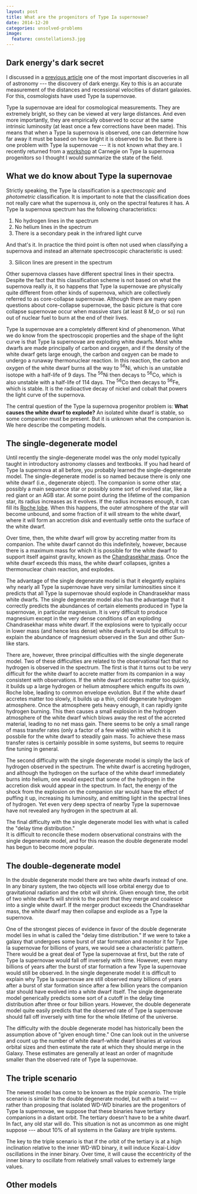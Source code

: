 ```yaml
---
layout: post
title: What are the progenitors of Type Ia supernovae?
date: 2014-12-20
categories: unsolved-problems
image:
  feature: constellations3.jpg
---
```


## Dark energy's dark secret

I discussed in a [previous article][1] one of the most important discoveries
in all of astronomy --- the discovery of dark energy.  Key to this is an
accurate measurement of the distances and recessional velocities of distant
galaxies.  For this, cosmologists have used Type Ia supernovae.  

Type Ia supernovae are ideal for cosmological measurements.  They are
extremely bright, so they can be viewed at very large distances.  And even
more importantly, they are empirically observed to occur at the same
intrinsic luminosity (at least once a few corrections have been made).  This
means that when a Type Ia supernova is observed, one can determine how far
away it must be based on how bright it is observed to be.  But there is one
problem with Type Ia supernovae --- it is not known what they are.  I
recently returned from a [workshop][2] at Carnegie on Type Ia supernova
progenitors so I thought I would summarize the state of the field.

## What we do know about Type Ia supernovae

Strictly speaking, the Type Ia classification is a *spectroscopic*
and *photometric* classification.  It is important to note that the classification does not
really care what the supernova *is*, only on the spectral features it has.
A Type Ia supernova spectrum has the following characteristics:

1. No hydrogen lines in the spectrum
2. No helium lines in the spectrum
3. There is a secondary peak in the infrared light curve 

And that's it.  In practice the third point is often not used when
classifying a supernova and instead an alternate spectroscopic
characteristic is used:

3. Silicon lines are present in the spectrum

Other supernova classes have different spectral lines in their spectra.
Despite the fact that this classification scheme is not based on what the
supernova really *is*, it so happens that Type Ia supernovae are physically
quite different from other kinds of supernova, which are collectively
referred to as core-collapse supernovae.  Although there are many open
questions about core-collapse supernovae, the basic picture is that core
collapse supernovae occur when massive stars (at least 8 $M\_{\odot}$ or so)
run out of nuclear fuel to burn at the end of their lives. 

Type Ia supernovae are a completely different kind of phenomenon.  What we
do know from the spectroscopic properties and the shape of the light curve
is that Type Ia supernovae are exploding white dwarfs.  Most white dwarfs
are made principally of carbon and oxygen, and if the density of the white
dwarf gets large enough, the carbon and oxgyen can be made to undergo a
runaway thermonuclear reaction.  In this reaction, the carbon and oxygen of
the white dwarf burns all the way to $^{56}$Ni, which is an unstable isotope
with a half-life of 9 days.  The $^{56}$Ni then decays to $^{56}$Co, which
is also unstable with a half-life of 114 days.  The $^{56}$Co then decays to
$^{56}$Fe, which is stable.  It is the radioactive decay of nickel and
cobalt that powers the light curve of the supernova.

The central question of the Type Ia supernova progenitor problem is: **What
causes the white dwarf to explode?**  An isolated white dwarf is stable, so
some companion must be present.  But it is unknown what the companion is.
We here describe the competing models.  

## The single-degenerate model

Until recently the single-degenerate model was the only model typically
taught in introductory astronomy classes and textbooks.  If you had heard of
Type Ia supernova at all before, you probably learned the single-degenerate
model.  The single-degenerate model is so named because there is only one
white dwarf (i.e., degenerate object).  The companion is some other star,
possibly a main sequence star or possibly some sort of evolved star, like a
red giant or an AGB star.  At some point during the lifetime of the
companion star, its radius increases as it evolves.  If the radius increases
enough, it can fill its [Roche lobe][2].  When this happens, the outer
atmosphere of the star will become unbound, and some fraction of it will
stream to the white dwarf, where it will form an accretion disk and
eventually settle onto the surface of the white dwarf.

Over time, then, the white dwarf will grow by accreting matter from its
companion.  The white dwarf cannot do this indefinitely, however, because
there is a maximum mass for which it is possible for the white dwarf to
support itself against gravity, known as the [Chandrasekhar mass][3].  Once
the white dwarf exceeds this mass, the white dwarf collapses, ignites a
thermonuclear chain reaction, and explodes.  

The advantage of the single degenerate model is that it elegantly explains
why nearly all Type Ia supernovae have very similar luminosities since it
predicts that all Type Ia supernovae should explode in Chandrasekhar mass
white dwarfs.  The single degenerate model also has the advantage that it
correctly predicts the abundances of certain elements produced in Type Ia
supernovae, in particular magnesium.  It is very difficult to produce
magnesium except in the very dense conditions of an exploding Chandrasekhar
mass white dwarf.  If the explosions were to typically occur in lower mass
(and hence less dense) white dwarfs it would be difficult to explain the
abundance of magnesium observed in the Sun and other Sun-like stars.

There are, however, three principal difficulties with the single degenerate
model.  Two of these difficulties are related to the observational fact that
no hydrogen is observed in the spectrum.  The first is that it turns out to
be very difficult for the white dwarf to accrete matter from its companion
in a way consistent with observations.  If the white dwarf accretes matter
too quickly, it builds up a large hydrogen or helium atmosphere which
engulfs its own Roche lobe, leading to common envelope evolution.  But if
the white dwarf accretes matter too slowly, it builds up a thin, cold
degenerate hydrogen atmosphere.  Once the atmosphere gets heavy enough, it
can rapidly ignite hydrogen burning.  This then causes a small explosion in
the hydrogen atmosphere of the white dwarf which blows away the rest of the
accreted material, leading to no net mass gain.  There seems to be only a
small range of mass transfer rates (only a factor of a few wide) within
which it is possbile for the white dwarf to steadily gain mass.  To achieve
these mass transfer rates is certainly possible in some systems, but seems
to require fine tuning in general. 

The second difficulty with the single degenerate model is simply the lack of
hydrogen observed in the spectrum.  The white dwarf is accreting hydrogen,
and although the hydrogen on the surface of the white dwarf immediately
burns into helium, one would expect that some of the hydrogen in the
accretion disk would appear in the spectrum.  In fact, the energy of the
shock from the explosion on the companion star would have the effect of
puffing it up, increasing its luminosity, and emitting light in the spectral
lines of hydrogen.  Yet even very deep spectra of nearby Type Ia supernovae
have not revealed any hydrogen in the spectrum at all.  

The final difficulty with the single degenerate model lies with what is
called the "delay time distribution."  
It is difficult to
reconcile these modern observational constrains with the single degenerate
model, and for this reason the double degenerate model has begun to become
more popular.

## The double-degenerate model

In the double degenerate model there are two white dwarfs instead of one.
In any binary system, the two objects will lose orbital energy due to
gravitational radiation and the orbit will shrink.  Given enough time, the
orbit of two white dwarfs will shrink to the point that they merge and
coalesce into a single white dwarf.  If the merger product exceeds the
Chandrasekhar mass, the white dwarf may then collapse and explode as a Type
Ia supernova.  

One of the strongest pieces of evidence in favor of the double degenerate
model lies in what is called the "delay time distribution."  If we were to
take a galaxy that undergoes some burst of star formation and monitor it for
Type Ia supernovae for billions of years, we would see a characteristic
pattern.  There would be a great deal of Type Ia supernovae at first, but
the rate of Type Ia supernovae would fall off inversely with time.  However,
even many billions of years after the burst of star formation a few Type Ia
supernovae would still be observed.  In the single degenerate model it is
difficult to explain why Type Ia supernovae are still observed many billions
of years after a burst of star formation since after a few billion years the
companion star should have evolved into a white dwarf itself.  The single
degenerate model generically predicts some sort of a cutoff in the delay
time distribution after three or four billion years.  However, the double
degenerate model quite easily predicts that the observed rate of Type Ia
supernovae should fall off inversely with time for the whole lifetime of the
universe.

The difficulty with the double degenerate model has historically been the
assumption above of "given enough time."  One can look out in the universe
and count up the number of white dwarf-white dwarf binaries at various
orbital sizes and then estimate the rate at which they should merge in the
Galaxy.  These estimates are generally at least an order of magnitude
smaller than the observed rate of Type Ia supernovae.

## The triple scenario

The newest model has come to be known as the *triple scenario*.  The triple
scenario is similar to the double degenerate model, but with a twist ---
rather than proposing that isolated WD-WD binaries are the progenitors of
Type Ia supernovae, we suppose that these binaries have tertiary companions
in a distant orbit.  The tertiary doesn't have to be a white dwarf.  In
fact, any old star will do.  This situation is not as uncommon as one might
suppose --- about 10% of all systems in the Galaxy are triple systems.

The key to the triple scenario is that if the orbit of the tertiary is at a
high inclination relative to the inner WD-WD binary, it will induce
Kozai-Lidov oscillations in the inner binary.  Over time, it will cause the
eccentricity of the inner binary to oscillate from relatively small values
to extremely large values. 

## Other models

[1]: ../../classics/accelerating-universe
[2]: http://en.wikipedia.org/wiki/Roche_lobe
[3]: http://en.wikipedia.org/wiki/Chandrasekhar_limit
[4]: http://snworkshop.obs.carnegiescience.edu/
